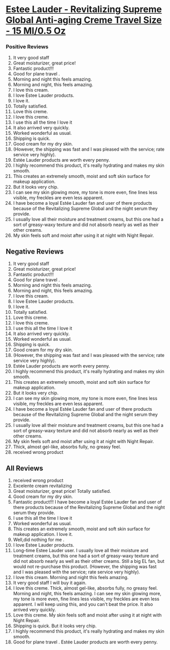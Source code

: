 # [Estee Lauder - Revitalizing Supreme Global Anti-aging Creme Travel Size - 15 Ml/0.5 Oz](https://products.checkmycream.com/products/Estee-Lauder-Revitalizing-Supreme-Global-Anti-aging-Creme-Travel-Size-15-Ml0.5-Oz.html)

### Positive Reviews

<ol>
      <li>It very good staff</li>
      <li>Great moisturizer, great price!  </li>
      <li>Fantastic product!!!</li>
      <li>Good for plane travel .  </li>
      <li>Morning and night this feels amazing.</li>
      <li>Morning and night, this feels amazing.</li>
      <li>I love this cream.</li>
      <li>I love Estee Lauder products.</li>
      <li>I love it.</li>
      <li>Totally satisfied.</li>
      <li>Love this creme.</li>
      <li>I love this creme.</li>
      <li>I use this all the time I love it</li>
      <li>It also arrived very quickly.</li>
      <li>Worked wonderful as usual.</li>
      <li>Shipping is quick.</li>
      <li>Good cream for my dry skin.</li>
      <li>(However, the shipping was fast and I was pleased with the service; rate service very highly).</li>
      <li>Estée Lauder products are worth every penny.</li>
      <li>I highly recommend this product, it&#x27;s really hydrating and makes my skin smooth.</li>
      <li>This creates an extremely smooth, moist and soft skin surface for makeup application.  </li>
      <li>But it looks very chip.</li>
      <li>I can see my skin glowing more, my tone is more even, fine lines less visible, my freckles are even less apparent.</li>
      <li>I have become a loyal Estée Lauder fan and user of there products because of the Revitalizing Supreme Global and the night serum they provide.</li>
      <li>I usually love all their moisture and treatment creams, but this one had a sort of greasy-waxy texture and did not absorb nearly as well as their other creams.</li>
      <li>My skin feels soft and moist after using it at night with Night Repair.</li>
</ol>


<h2>Negative Reviews</h2>
<ol>
<li> It very good staff</li>
<li> Great moisturizer, great price!  </li>
<li> Fantastic product!!!</li>
<li> Good for plane travel .  </li>
<li> Morning and night this feels amazing.</li>
<li> Morning and night, this feels amazing.</li>
<li> I love this cream.</li>
<li> I love Estee Lauder products.</li>
<li> I love it.</li>
<li> Totally satisfied.</li>
<li> Love this creme.</li>
<li> I love this creme.</li>
<li> I use this all the time I love it</li>
<li> It also arrived very quickly.</li>
<li> Worked wonderful as usual.</li>
<li> Shipping is quick.</li>
<li> Good cream for my dry skin.</li>
<li> (However, the shipping was fast and I was pleased with the service; rate service very highly).</li>
<li> Estée Lauder products are worth every penny.</li>
<li> I highly recommend this product, it&#x27;s really hydrating and makes my skin smooth.</li>
<li> This creates an extremely smooth, moist and soft skin surface for makeup application.  </li>
<li> But it looks very chip.</li>
<li> I can see my skin glowing more, my tone is more even, fine lines less visible, my freckles are even less apparent.</li>
<li> I have become a loyal Estée Lauder fan and user of there products because of the Revitalizing Supreme Global and the night serum they provide.</li>
<li> I usually love all their moisture and treatment creams, but this one had a sort of greasy-waxy texture and did not absorb nearly as well as their other creams.</li>
<li> My skin feels soft and moist after using it at night with Night Repair.</li>
<li> Thick, almost gel-like, absorbs fully, no greasy feel.</li>
<li> received wrong product</li>
</ol>

<h2>All Reviews</h2>

<ol>
    <li> received wrong product</li>
    <li> Excelente cream revitalizing</li>
    <li> Great moisturizer, great price!  Totally satisfied.</li>
    <li> Good cream for my dry skin.</li>
    <li> Fantastic product!!! I have become a loyal Estée Lauder fan and user of there products because of the Revitalizing Supreme Global and the night serum they provide.</li>
    <li> I use this all the time I love it</li>
    <li> Worked wonderful as usual.</li>
    <li> This creates an extremely smooth, moist and soft skin surface for makeup application.  I love it.</li>
    <li> Well,did nothing for me .</li>
    <li> I love Estee Lauder products.</li>
    <li> Long-time Estee Lauder user. I usually love all their moisture and treatment creams, but this one had a sort of greasy-waxy texture and did not absorb nearly as well as their other creams. Still a big EL fan, but would not re-purchase this product. (However, the shipping was fast and I was pleased with the service; rate service very highly).</li>
    <li> I love this cream. Morning and night this feels amazing.</li>
    <li> It very good staff I will buy it again.</li>
    <li> I love this creme. Thick, almost gel-like, absorbs fully, no greasy feel. Morning and night, this feels amazing. I can see my skin glowing more, my tone is more even, fine lines less visible, my freckles are even less apparent. I will keep using this, and you can&#x27;t beat the price. It also arrived very quickly.</li>
    <li> Love this creme. My skin feels soft and moist after using it at night with Night Repair.</li>
    <li> Shipping is quick. But it looks very chip.</li>
    <li> I highly recommend this product, it&#x27;s really hydrating and makes my skin smooth.</li>
    <li> Good for plane travel .  Estée Lauder products are worth every penny.</li>
</ol>




